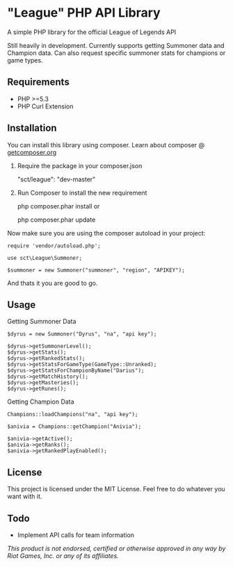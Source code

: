 "League" PHP API Library
======

A simple PHP library for the official League of Legends API

Still heavily in development. Currently supports getting Summoner data and Champion data. Can also request specific summoner stats for champions or game types.

Requirements
---------
* PHP >=5.3
* PHP Curl Extension

Installation
---------
You can install this library using composer. Learn about composer @ [getcomposer.org](http://getcomposer.org/)

1) Require the package in your composer.json

    "sct/league": "dev-master"

2) Run Composer to install the new requirement

    php composer.phar install
or

    php composer.phar update

Now make sure you are using the composer autoload in your project:

    require 'vendor/autoload.php';

    use sct\League\Summoner;

    $summoner = new Summoner("summoner", "region", "APIKEY");

And thats it you are good to go.

Usage
---------

Getting Summoner Data

    $dyrus = new Summoner("Dyrus", "na", "api key");

    $dyrus->getSummonerLevel();
    $dyrus->getStats();
    $dyrus->getRankedStats();
    $dyrus->getStatsForGameType(GameType::Unranked);
    $dyrus->getStatsForChampionByName("Darius");
    $dyrus->getMatchHistory();
    $dyrus->getMasteries();
    $dyrus->getRunes();

Getting Champion Data

    Champions::loadChampions("na", "api key");

    $anivia = Champions::getChampion("Anivia");

    $anivia->getActive();
    $anivia->getRanks();
    $anivia->getRankedPlayEnabled();


License
---------
This project is licensed under the MIT License. Feel free to do whatever you want with it.

Todo
---------
* Implement API calls for team information

*This product is not endorsed, certified or otherwise approved in any way by Riot Games, Inc. or any of its affiliates.*